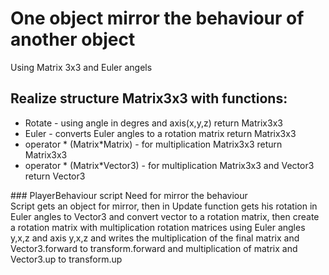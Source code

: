 # One object mirror the behaviour of another object
Using Matrix 3x3 and Euler angels
## Realize structure Matrix3x3 with functions: 
<ul>
<li>Rotate - using angle in degres and axis(x,y,z) return Matrix3x3</li>
<li>Euler - converts Euler angles to a rotation matrix return Matrix3x3</li>
<li>operator * (Matrix*Matrix) - for multiplication Matrix3x3 return Matrix3x3</li>
<li>operator * (Matrix*Vector3) - for multiplication Matrix3x3 and Vector3 return Vector3</li>
</ul>
### PlayerBehaviour script
Need for mirror the behaviour<br />
Script gets an object for mirror, then in Update function gets his rotation in Euler angles to Vector3 and convert vector to a rotation matrix, then create a rotation matrix with multiplication rotation matrices using Euler angles y,x,z and axis y,x,z and writes the multiplication of the final matrix and Vector3.forward to transform.forward and multiplication of matrix and Vector3.up to transform.up


